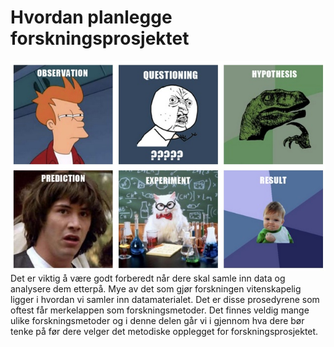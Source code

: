 # Hvordan planlegge forskningsprosjektet

<img class="left medium" id="scientificmethodmeme" src="../images/scientificmethodmeme.jpg" alt="scientificmethodmeme" title="scientificmethodmeme" />Det er viktig å være godt forberedt når dere skal samle inn data og analysere dem etterpå. Mye av det som gjør forskningen vitenskapelig ligger i hvordan vi samler inn datamaterialet. Det er disse prosedyrene som oftest får merkelappen som forskningsmetoder. Det finnes veldig mange ulike forskningsmetoder og i denne delen går vi i gjennom hva dere bør tenke på før dere velger det metodiske opplegget for forskningsprosjektet.
